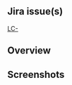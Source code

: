 <!--
 1. Make sure you have correct branch name i.e. `ab_PROJ-123_task_name`, where `LC-123` is a Jira issue ID, and `ab` is an author
 2. Make sure you have meaningful title related to task with correct prefix: feat/fix/chore/style/docs/refactor
 3. Reference multiple Jira issues in one PR by listing them in the Jira issue section
 4. Make sure all necessary sections are filled, remove obsolete sections
 5. Do a self review first
 6. Check if your PR includes only code related to your task
 7. `Notes` is used for additional info but also to notify if any action is required
-->

## Jira issue(s)
[LC-]()

## Overview

## Screenshots

<!-- ## Testing prerequisites

## Testing scenarios

- [ ] A
- [ ] B
- [ ] C

### Notes -->

